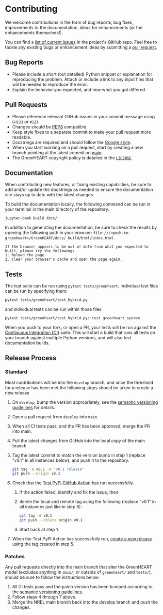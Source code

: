 # Contributing

We welcome contributions in the form of bug reports, bug fixes, improvements to the documentation,
ideas for enhancements (or the enhancements themselves!).

You can find a [list of current issues](https://github.com/NREL/GreenHEART/issues) in the project's
GitHub repo. Feel free to tackle any existing bugs or enhancement ideas by submitting a
[pull request](https://github.com/NREL/GreenHEART/pulls).

## Bug Reports

* Please include a short (but detailed) Python snippet or explanation for reproducing the problem.
  Attach or include a link to any input files that will be needed to reproduce the error.
* Explain the behavior you expected, and how what you got differed.

## Pull Requests

* Please reference relevant GitHub issues in your commit message using `GH123` or `#123`.
* Changes should be [PEP8](http://www.python.org/dev/peps/pep-0008/) compatible.
* Keep style fixes to a separate commit to make your pull request more readable.
* Docstrings are required and should follow the
  [Google style](https://www.sphinx-doc.org/en/master/usage/extensions/example_google.html).
* When you start working on a pull request, start by creating a new branch pointing at the latest
  commit on [main](https://github.com/NREL/GreenHEART).
* The GreenHEART copyright policy is detailed in the [`LICENSE`](https://github.com/NREL/GreenHEART/blob/main/LICENSE).

## Documentation

When contributing new features, or fixing existing capabilities, be sure to add and/or update the
docstrings as needed to ensure the documentation site stays up to date with the latest changes.

To build the documentation locally, the following command can be run in your terminal in the main
directory of the repository.

```bash
jupyter-book build docs/
```

In addition to generating the documentation, be sure to check the results by opening the following
path in your browser: `file:///<path-to-greenheart>/GreenHEART/docs/_build/html/index.html`.

```{note}
If the browser appears to be out of date from what you expected to built, please try the following:
1. Reload the page
2. Clear your browser's cache and open the page again.
```

## Tests

The test suite can be run using `pytest tests/greenheart`. Individual test files can be run by specifying them:

```bash
pytest tests/greenheart/test_hybrid.py
```

and individual tests can be run within those files

```bash
pytest tests/greenheart/test_hybrid.py::test_greenheart_system
```

When you push to your fork, or open a PR, your tests will be run against the
[Continuous Integration (CI)](https://github.com/NREL/HOPP/actions) suite. This will start a build
that runs all tests on your branch against multiple Python versions, and will also test
documentation builds.

## Release Process

### Standard

Most contributions will be into the `develop` branch, and once the threshold for a release has been
met the following steps should be taken to create a new release

1. On `develop`, bump the version appropriately, see the
   [semantic versioning guidelines](https://semver.org/) for details.
2. Open a pull request from `develop` into `main`.
3. When all CI tests pass, and the PR has been approved, merge the PR into main.
4. Pull the latest changes from GitHub into the local copy of the main branch.
5. Tag the latest commit to match the version bump in step 1 (replace "v0.1" in all instances below),
   and push it to the repository.

    ```bash
    git tag -a v0.1 -m "v0.1 release"
    git push --origin v0.1
    ```

6. Check that the
   [Test PyPI GitHub Action](https://github.com/NREL/GreenHEART/actions/workflows/publish_to_test_pypi.yml)
   has run successfully.
   1. If the action failed, identify and fix the issue, then
   2. delete the local and remote tag using the following (replace "v0.1" in all instances just like
      in step 5):

      ```bash
      git tag -d v0.1
      git push --delete origin v0.1
      ```

   3. Start back at step 1.
7. When the Test PyPI Action has successfully run,
   [create a new release](https://github.com/NREL/GreenHEART/releases/new) using the tag created in
   step 5.

### Patches

Any pull requests directly into the main branch that alter the GreenHEART model (excludes anything
in `docs/`, or outside of `greenheart/` and `tests/`), should be sure to follow the instructions
below:

1. All CI tests pass and the patch version has been bumped according to the
   [semantic versioning guidelines](https://semver.org/).
2. Follow steps 4 through 7 above.
3. Merge the NREL main branch back into the develop branch and push the changes.
